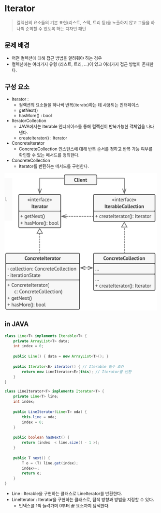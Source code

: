 # Iterator
> 컬렉션의 요소들의 기본 표현​(리스트, 스택, 트리 등)​을 노출하지 않고 그들을 하나씩 순회할 수 있도록 하는 디자인 패턴

## 문제 배경
- 어떤 컬렉션에 대해 접근 방법을 알려줘야 하는 경우
- 컬렉션에는 여러가지 유형 (리스트, 트리, ...)이 있고 여러가지 접근 방법이 존재한다.

## 구성 요소
- Iterator : 
    - 컬렉션의 요소들을 하나씩 반복(iterate)하는 데 사용되는 인터페이스
    - getNext()
    - hasMore() : bool
- IteratorCollection
    - JAVA에서는 Iterable 인터페이스를 통해  컬렉션이 반복가능한 객체임을 나타낸다.
    - createIterator() : Iterator
- ConcreteIterator
    - ConcreteCollection 인스턴스에 대해 반복 순서를 정하고 반복 가능 여부를 확인할 수 있는 메서드를 정의한다.
- ConcreteCollection
    - Iterator를 반환하는 메서드를 구현한다.

![](Iterator.png)

## in JAVA

```java
class Line<T> implements Iterable<T> {
	private ArrayList<T> data;
	int index = 0;
	
	public Line() { data = new ArrayList<T>(); }
	
	public Iterator<E> iterator() { // Iterable 필수 조건
        return new LineIterator<E>(this); // Iterator를 반환
    }
}
```
```java
class LineIterator<T> implements Iterator<T> {
	private Line<T> line;
    int index;

    public LineIterator(Line<T> oda) {
        this.line = oda;
        index = 0;
    }

    public boolean hasNext() {
        return (index  < line.size() - 1 >);
    }
    
	public T next() {
		T o = (T) line.get(index);
		index++;
		return o;
	}
}
```

- Line : Iterable을 구현하는 클래스로 LineIterator를 반환한다.
- LineIterator : Iterator을 구현하는 클래스로, 탐색 방향과 방법을 지정할 수 있다.
    - 인덱스를 1씩 늘려가며 0부터 끝 요소까지 탐색한다.